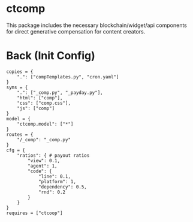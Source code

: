 # ctcomp
This package includes the necessary blockchain/widget/api components for direct generative compensation for content creators.


# Back (Init Config)

    copies = {
    	".": ["compTemplates.py", "cron.yaml"]
    }
    syms = {
    	".": ["_comp.py", "_payday.py"],
    	"html": ["comp"],
    	"css": ["comp.css"],
    	"js": ["comp"]
    }
    model = {
    	"ctcomp.model": ["*"]
    }
    routes = {
    	"/_comp": "_comp.py"
    }
    cfg = {
    	"ratios": { # payout ratios
    		"view": 0.1,
    		"agent": 1,
    		"code": {
    			"line": 0.1,
    			"platform": 1,
    			"dependency": 0.5,
    			"rnd": 0.2
    		}
    	}
    }
    requires = ["ctcoop"]